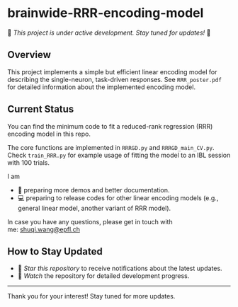 # brainwide-RRR-encoding-model

🚧 *This project is under active development. Stay tuned for updates!* 🚧

## Overview

This project implements a simple but efficient linear encoding model for describing the single-neuron, task-driven responses.
See `RRR_poster.pdf` for detailed information about the implemented encoding model.

## Current Status

You can find the minimum code to fit a reduced-rank regression (RRR) encoding model in this repo.

The core functions are implemented in `RRRGD.py` and `RRRGD_main_CV.py`. 
Check `train_RRR.py` for example usage of fitting the model to an IBL session with 100 trials.

I am

-   📖 preparing more demos and better documentation.
-   💻 preparing to release codes for other linear encoding models (e.g., general linear model, another variant of RRR model).

In case you have any questions, please get in touch with me: shuqi.wang@epfl.ch

## How to Stay Updated

-  ⁠🌟 *Star this repository* to receive notifications about the latest updates.
-  ⁠📧 *Watch* the repository for detailed development progress.

---

Thank you for your interest! Stay tuned for more updates. 
